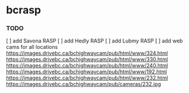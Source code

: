 # bcrasp


### TODO
[ ] add Savona RASP
[ ] add Hedly RASP
[ ] add Lubmy RASP
[ ] add web cams for all locations
https://images.drivebc.ca/bchighwaycam/pub/html/www/324.html
https://images.drivebc.ca/bchighwaycam/pub/html/www/330.html
https://images.drivebc.ca/bchighwaycam/pub/html/www/240.html
https://images.drivebc.ca/bchighwaycam/pub/html/www/192.html
https://images.drivebc.ca/bchighwaycam/pub/html/www/232.html
https://images.drivebc.ca/bchighwaycam/pub/cameras/232.jpg
